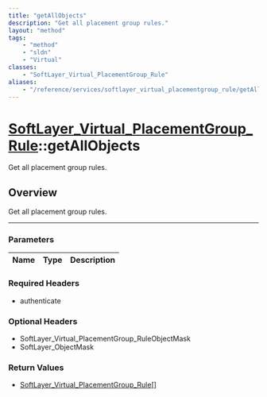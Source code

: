 ```yaml
---
title: "getAllObjects"
description: "Get all placement group rules."
layout: "method"
tags:
    - "method"
    - "sldn"
    - "Virtual"
classes:
    - "SoftLayer_Virtual_PlacementGroup_Rule"
aliases:
    - "/reference/services/softlayer_virtual_placementgroup_rule/getAllObjects"
---
```

# [SoftLayer_Virtual_PlacementGroup_Rule](/reference/services/SoftLayer_Virtual_PlacementGroup_Rule)::getAllObjects

Get all placement group rules.


## Overview 
Get all placement group rules.

-----

### Parameters 
|Name | Type | Description |
| --- | --- | --- |


### Required Headers
* authenticate


### Optional Headers
* SoftLayer_Virtual_PlacementGroup_RuleObjectMask
* SoftLayer_ObjectMask

### Return Values
* <a href='/reference/datatypes/SoftLayer_Virtual_PlacementGroup_Rule'>SoftLayer_Virtual_PlacementGroup_Rule[] </a>




